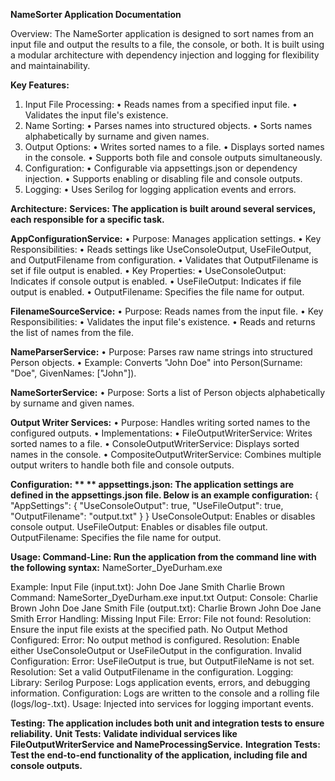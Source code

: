 **NameSorter Application Documentation**

Overview: The NameSorter application is designed to sort names from an input file and output the results to a file, the console, or both. It is built using a modular architecture with dependency injection and logging for flexibility and maintainability.

**Key Features:**
1.	Input File Processing:
  •	Reads names from a specified input file.
  •	Validates the input file's existence.
2.	Name Sorting:
  •	Parses names into structured objects.
  •	Sorts names alphabetically by surname and given names.
3.	Output Options:
  •	Writes sorted names to a file.
  •	Displays sorted names in the console.
  •	Supports both file and console outputs simultaneously.
4.	Configuration:
  •	Configurable via appsettings.json or dependency injection.
  •	Supports enabling or disabling file and console outputs.
5.	Logging:
  •	Uses Serilog for logging application events and errors.

**Architecture:**
**Services: The application is built around several services, each responsible for a specific task.**
   
  **AppConfigurationService:**
    •	Purpose: Manages application settings.
    •	Key Responsibilities:
    •	Reads settings like UseConsoleOutput, UseFileOutput, and OutputFilename from configuration.
    •	Validates that OutputFilename is set if file output is enabled.
    •	Key Properties:
    •	UseConsoleOutput: Indicates if console output is enabled.
    •	UseFileOutput: Indicates if file output is enabled.
    •	OutputFilename: Specifies the file name for output.

  **FilenameSourceService:**
    •	Purpose: Reads names from the input file.
    •	Key Responsibilities:
    •	Validates the input file's existence.
    •	Reads and returns the list of names from the file.

  **NameParserService:**
    •	Purpose: Parses raw name strings into structured Person objects.
    •	Example: Converts "John Doe" into Person(Surname: "Doe", GivenNames: ["John"]).

  **NameSorterService:**
    •	Purpose: Sorts a list of Person objects alphabetically by surname and given names.
  
  **Output Writer Services:**
    •	Purpose: Handles writing sorted names to the configured outputs.
    •	Implementations:
    •	FileOutputWriterService: Writes sorted names to a file.
    •	ConsoleOutputWriterService: Displays sorted names in the console.
    •	CompositeOutputWriterService: Combines multiple output writers to handle both file and console outputs.

**Configuration: **
  ** appsettings.json: The application settings are defined in the appsettings.json file. Below is an example configuration:**
    { "AppSettings": { "UseConsoleOutput": true, "UseFileOutput": true, "OutputFilename": "output.txt" } }
    UseConsoleOutput: Enables or disables console output. 
    UseFileOutput: Enables or disables file output. 
    OutputFilename: Specifies the file name for output.

**Usage: Command-Line: Run the application from the command line with the following syntax:**
  NameSorter_DyeDurham.exe <input-file-name>
  
  Example: Input File (input.txt): John Doe Jane Smith Charlie Brown
  Command: NameSorter_DyeDurham.exe input.txt
  Output: Console: Charlie Brown John Doe Jane Smith
  File (output.txt): Charlie Brown John Doe Jane Smith
  Error Handling: Missing Input File: Error: File not found: <filename> Resolution: Ensure the input file exists at the specified path.
  No Output Method Configured: Error: No output method is configured. Resolution: Enable either UseConsoleOutput or UseFileOutput in the configuration.
  Invalid Configuration: Error: UseFileOutput is true, but OutputFileName is not set. Resolution: Set a valid OutputFilename in the configuration.
  Logging: Library: Serilog Purpose: Logs application events, errors, and debugging information. Configuration: Logs are written to the console and a rolling file (logs/log-.txt). Usage: Injected into services for logging important events.
  
**Testing: The application includes both unit and integration tests to ensure reliability.**
  **Unit Tests: Validate individual services like FileOutputWriterService and NameProcessingService.**
  **Integration Tests: Test the end-to-end functionality of the application, including file and console outputs.**
